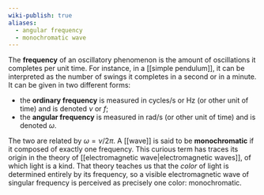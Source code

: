 ```yaml
---
wiki-publish: true
aliases:
  - angular frequency
  - monochromatic wave
---
```

The **frequency** of an oscillatory phenomenon is the amount of oscillations it completes per unit time. For instance, in a [[simple pendulum]], it can be interpreted as the number of swings it completes in a second or in a minute. It can be given in two different forms:
- the **ordinary frequency** is measured in $\text{cycles}/\text{s}$ or $\text{Hz}$ (or other unit of time) and is denoted $\nu$ or $f$;
- the **angular frequency** is measured in $\text{rad}/\text{s}$ (or other unit of time) and is denoted $\omega$.

The two are related by $\omega=\nu/2\pi$. A [[wave]] is said to be **monochromatic** if it composed of exactly one frequency. This curious term has traces its origin in the theory of [[electromagnetic wave|electromagnetic waves]], of which light is a kind. That theory teaches us that the *color* of light is determined entirely by its frequency, so a visible electromagnetic wave of singular frequency is perceived as precisely one color: monochromatic.